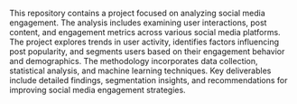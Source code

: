 This repository contains a project focused on analyzing social media engagement. The analysis includes examining user interactions, post content, and engagement metrics across various social media platforms. The project explores trends in user activity, identifies factors influencing post popularity, and segments users based on their engagement behavior and demographics. The methodology incorporates data collection, statistical analysis, and machine learning techniques. Key deliverables include detailed findings, segmentation insights, and recommendations for improving social media engagement strategies.
